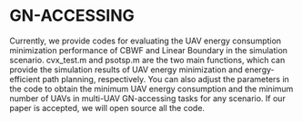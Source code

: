# GN-ACCESSING
Currently, we provide codes for evaluating the UAV energy consumption minimization performance of CBWF and Linear Boundary in the simulation scenario.
cvx_test.m and psotsp.m are the two main functions, which can provide the simulation results of UAV energy minimization and energy-efficient path planning, respectively.
You can also adjust the parameters in the code to obtain the minimum UAV energy consumption and the minimum number of UAVs in multi-UAV GN-accessing tasks for any scenario.
If our paper is accepted, we will open source all the code.
